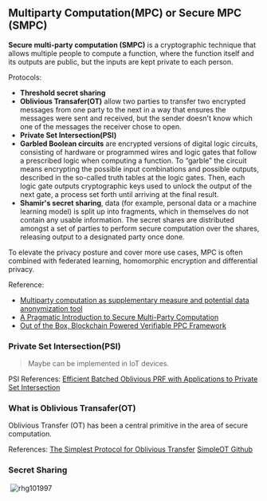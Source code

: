 

## Multiparty Computation(MPC) or Secure MPC (SMPC)

**Secure multi-party computation (SMPC)** is a cryptographic technique that allows multiple people to compute a function, where the function itself and its outputs are public, but the inputs are kept private to each person.

Protocols: 

* **Threshold secret sharing**
* **Oblivious Transafer(OT)** allow two parties to transfer two encrypted messages from one party to the next in a way that ensures the messages were sent and received, but the sender doesn't know which one of the messages the receiver chose to open.
* **Private Set Intersection(PSI)**
* **Garbled Boolean circuits** are encrypted versions of digital logic circuits, consisting of hardware or programmed wires and logic gates that follow a prescribed logic when computing a function. To “garble” the circuit means encrypting the possible input combinations and possible outputs, described in the so-called truth tables at the logic gates. Then, each logic gate outputs cryptographic keys used to unlock the output of the next gate, a process set forth until arriving at the final result.
* **Shamir's secret sharing**, data (for example, personal data or a machine learning model) is split up into fragments, which in themselves do not contain any usable information. The secret shares are distributed amongst a set of parties to perform secure computation over the shares, releasing output to a designated party once done.

To elevate the privacy posture and cover more use cases, MPC is often combined with federated learning, homomorphic encryption and differential privacy.



Reference: 
* [Multiparty computation as supplementary measure and potential data anonymization tool](https://iapp.org/news/a/multiparty-computation-as-supplementary-measure-and-potential-data-anonymization-tool/)
* [A Pragmatic Introduction to Secure Multi-Party Computation](https://www.cs.virginia.edu/~evans/pragmaticmpc/pragmaticmpc.pdf)
* [Out of the Box, Blockchain Powered Verifiable PPC Framework](https://deltampc.com/en)
### Private Set Intersection(PSI)
> Maybe can be implemented in IoT devices.

PSI References: [Efficient Batched Oblivious PRF with Applications to Private Set Intersection](https://csrc.nist.gov/CSRC/media//Projects/pec/documents/stppa-02-PSI-rosulek.pdf)



### What is Oblivious Transafer(OT)

Oblivious Transfer (OT) has been a central primitive in the area of secure computation.

References:
[The Simplest Protocol for Oblivious Transfer](https://eprint.iacr.org/2015/267.pdf)
[SimpleOT Github](https://github.com/mkskeller/SimpleOT/tree/84d73522619f90ba2aabce8d660baef1442aa26d)


### Secret Sharing

<p>&nbsp;<img align="center" src="https://github-readme-stats.vercel.app/api?username=rhg101997&show_icons=true&locale=en" alt="rhg101997" /></p>
